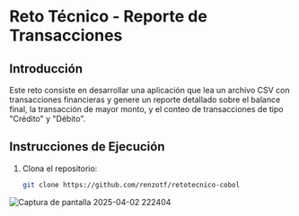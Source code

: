 # Reto Técnico - Reporte de Transacciones

## Introducción
Este reto consiste en desarrollar una aplicación que lea un archivo CSV con transacciones financieras y genere un reporte detallado sobre el balance final, la transacción de mayor monto, y el conteo de transacciones de tipo "Crédito" y "Débito".

## Instrucciones de Ejecución

1. Clona el repositorio:
   ```bash
   git clone https://github.com/renzotf/retotecnico-cobol

![Captura de pantalla 2025-04-02 222404](https://github.com/user-attachments/assets/811e899d-ed39-48d4-bfc9-7e94a041f295)
